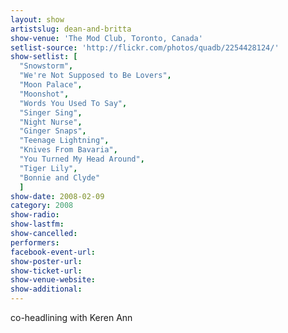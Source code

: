 ```yaml
---
layout: show
artistslug: dean-and-britta
show-venue: 'The Mod Club, Toronto, Canada'
setlist-source: 'http://flickr.com/photos/quadb/2254428124/'
show-setlist: [
  "Snowstorm",
  "We're Not Supposed to Be Lovers",
  "Moon Palace",
  "Moonshot",
  "Words You Used To Say",
  "Singer Sing",
  "Night Nurse",
  "Ginger Snaps",
  "Teenage Lightning",
  "Knives From Bavaria",
  "You Turned My Head Around",
  "Tiger Lily",
  "Bonnie and Clyde"
  ]
show-date: 2008-02-09
category: 2008
show-radio: 
show-lastfm: 
show-cancelled: 
performers: 
facebook-event-url: 
show-poster-url: 
show-ticket-url: 
show-venue-website: 
show-additional: 
---
```

co-headlining with Keren Ann